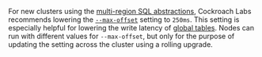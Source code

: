 For new clusters using the [multi-region SQL abstractions](multiregion-overview.html), Cockroach Labs recommends lowering the [`--max-offset`](cockroach-start.html#flags-max-offset) setting to `250ms`. This setting is especially helpful for lowering the write latency of [global tables](table-localities.html#global-tables). Nodes can run with different values for `--max-offset`, but only for the purpose of updating the setting across the cluster using a rolling upgrade.
